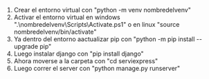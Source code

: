 1. Crear el entorno virtual con "python -m venv nombredelvenv"<br>
2. Activar el entorno virtual en windows ".\nombredelvenv\Scripts\Activate.ps1" o en linux "source nombredelvenv/bin/activate"<br>
3. Ya dentro del entorno aactualizar pip con "python -m pip install --upgrade pip"<br>
4. Luego instalar django con "pip install django"<br>
5. Ahora moverse a la carpeta con "cd serviexpress"<br>
6. Luego correr el server con "python manage.py runserver"
